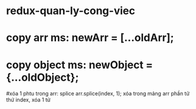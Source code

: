 # redux-quan-ly-cong-viec


# copy arr ms: newArr = [...oldArr];


# copy object ms: newObject = {...oldObject};

#xóa 1 phtu trong arr: splice  arr.splice(index, 1); xóa trong mảng arr phần tử thứ index, xóa 1 tử
